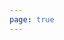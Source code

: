 ```yaml
---
page: true
---
```


<script setup>
import todo from '@theme/components/todo.vue'
const todos = [
  {
    "id": 1761790313790,
    "text": "上线sora2pro改为不免费",
    "done": true
  },
  {
    "id": 1761790197772,
    "text": "cms的json表单开发",
    "done": true
  },
  {
    "id": 1761790181656,
    "text": "图转视频错误码",
    "done": true
  },
  {
    "id": 1761790168140,
    "text": "首页海螺banner，首页图转视频卡片文案修改",
    "done": true
  },
  {
    "id": 1761655538799,
    "text": "海螺转动态，儿童故事，vlog开发",
    "done": true
  },
  {
    "id": 1761655538535,
    "text": "图转视频，视频时长四舍五入显示",
    "done": false
  },
  {
    "id": 1761654768650,
    "text": "改会员文案",
    "done": false
  },
  {
    "id": 1761492818461,
    "text": "cms的builder接口开发",
    "done": false
  },
  {
    "id": 1761226108520,
    "text": "修改vip事件上报",
    "done": true
  },
  {
    "id": 1760946697227,
    "text": "开发放弃付费弹窗",
    "done": false
  },
  {
    "id": 1761819133880,
    "text": "o优化Todo组件设计好数据格式",
    "done": false
  },
  {
    "id": 1760967023995,
    "text": "o小屏顶部导航栏下右侧点击无反应",
    "done": true
  }
]
</script>

<todo :todos="todos"/>
